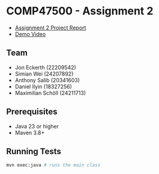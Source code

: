 # COMP47500 - Assignment 2

- [Assignment 2 Project Report](./report.pdf)
- [Demo Video](./demo.mp4)

## Team

- Jon Eckerth (22209542)
- Simian Wei (24207892)
- Anthony Salib (20341603)
- Daniel Ilyin (18327256)
- Maximilian Schöll (24211713)

## Prerequisites

- Java 23 or higher
- Maven 3.8+

## Running Tests

```bash
mvn exec:java # runs the main class
```
